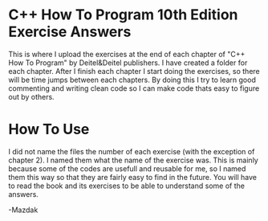 # C++ How To Program 10th Edition Exercise Answers

This is where I upload the exercises at the end of each chapter of "C++ How To Program" by Deitel&amp;Deitel publishers.
I have created a folder for each chapter. 
After I finish each chapter I start doing the exercises, so there will be time jumps between each chapters.
By doing this I try to learn good commenting and writing clean code so I can make code thats easy to figure out by others.

# How To Use
I did not name the files the number of each exercise (with the exception of chapter 2).
I named them what the name of the exercise was. This is mainly because some of the codes are usefull and reusable for me, so I named
them this way so that they are fairly easy to find in the future.
You will have to read the book and its exercises to be able to understand some of the answers.

-Mazdak
